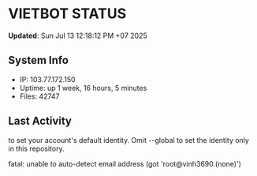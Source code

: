 # VIETBOT STATUS
**Updated**: Sun Jul 13 12:18:12 PM +07 2025

## System Info
- IP: 103.77.172.150
- Uptime: up 1 week, 16 hours, 5 minutes
- Files: 42747

## Last Activity

to set your account's default identity.
Omit --global to set the identity only in this repository.

fatal: unable to auto-detect email address (got 'root@vinh3690.(none)')
